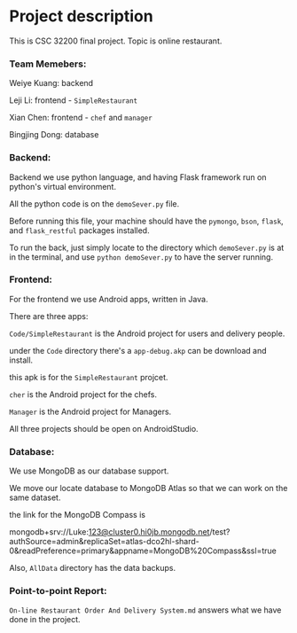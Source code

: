 # Project description

This is CSC 32200 final project. Topic is online restaurant. 

### Team Memebers:

Weiye Kuang: backend

Leji Li: frontend - `SimpleRestaurant`

Xian Chen: frontend - `chef` and `manager`

Bingjing Dong: database

### Backend:

Backend we use python language, and having Flask framework run on python's virtual environment.

All the python code is on the `demoSever.py` file.

Before running this file, your machine should have the `pymongo`, `bson`, `flask`, and `flask_restful` packages installed.

To run the back, just simply locate to the directory which `demoSever.py` is at in the terminal, and use `python demoSever.py` to have the server running.

### Frontend:

For the frontend we use Android apps, written in Java.

There are three apps:

`Code/SimpleRestaurant` is the Android project for users and delivery people.

under the `Code` directory there's a `app-debug.akp` can be download and install.

this apk is for the `SimpleRestaurant` projcet.

`cher` is the Android project for the chefs.

`Manager` is the Android project for Managers.

All three projects should be open on AndroidStudio.

### Database:

We use MongoDB as our database support.

We move our locate database to MongoDB Atlas so that we can work on the same dataset.

the link for the MongoDB Compass is

mongodb+srv://Luke:123@cluster0.hi0jb.mongodb.net/test?authSource=admin&replicaSet=atlas-dco2hl-shard-0&readPreference=primary&appname=MongoDB%20Compass&ssl=true

Also, `AllData` directory has the data backups.

### Point-to-point Report:

`On-line Restaurant Order And Delivery System.md` answers what we have done in the project.